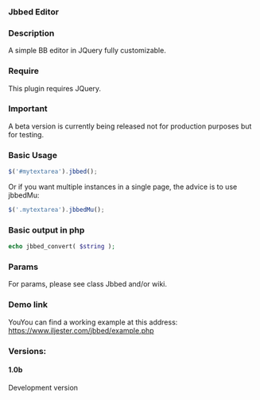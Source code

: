 ### Jbbed Editor

### Description
A simple BB editor in JQuery fully customizable.

### Require
This plugin requires JQuery.

### Important
A beta version is currently being released not for production purposes but for testing.

### Basic Usage

```js
$('#mytextarea').jbbed();
```
Or if you want multiple instances in a single page, the advice is to use jbbedMu:

```js
$('.mytextarea').jbbedMu();
```

### Basic output in php

```php
echo jbbed_convert( $string );
```
### Params

For params, please see class Jbbed and/or wiki.

### Demo link

YouYou can find a working example at this address:
https://www.iljester.com/jbbed/example.php

### Versions:

#### 1.0b
Development version